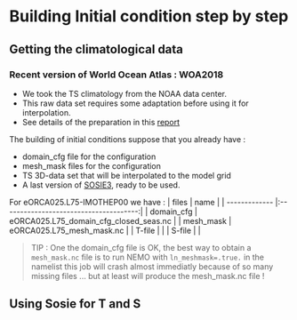 # Building Initial condition step by step

## Getting the climatological data
### Recent version of World Ocean Atlas : WOA2018
  * We took the TS climatology from the NOAA data center. 
  * This raw data set requires some adaptation before using it for interpolation.
  * See details of the preparation in this [report](../WOA2018/WOA18_processing.md)

The building of initial conditions suppose that you already have :
  * domain_cfg file for the configuration
  * mesh_mask files for the configuration
  * TS 3D-data set that will be interpolated to the model grid
  * A last version of [SOSIE3](https://github.com/brodeau/SOSIE), ready to be used. 

For eORCA025.L75-IMOTHEP00 we have :
|  files        | name                                   |
| ------------- |:--------------------------------------:|
| domain_cfg    | eORCA025.L75_domain_cfg_closed_seas.nc |
| mesh_mask     | eORCA025.L75_mesh_mask.nc              |
| T-file        |                                        |
| S-file        |                                        |

> TIP : One the domain_cfg file is OK, the best way to obtain a `mesh_mask.nc` file is to run NEMO with `ln_meshmask=.true.` in the namelist
> this job will crash almost immediatly because of so many missing files ... but at least will produce the mesh_mask.nc file !

## Using Sosie for T and S
